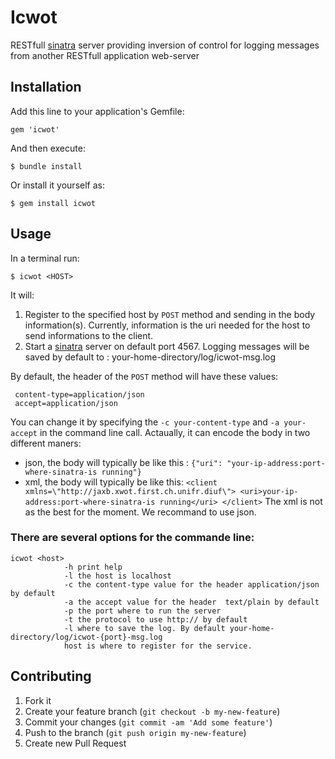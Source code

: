# Icwot

RESTfull [sinatra](http://www.sinatrarb.com) server providing inversion of control for logging messages from another RESTfull application web-server

## Installation

Add this line to your application's Gemfile:

    gem 'icwot'

And then execute:

    $ bundle install

Or install it yourself as:

    $ gem install icwot

## Usage

In a terminal run:

    $ icwot <HOST>

It will:

1.  Register to the specified host by ` POST ` method and sending in the body information(s).
 Currently, information is the uri needed for the host to send informations to the client.
2.  Start a [sinatra](http://www.sinatrarb.com) server on default port 4567. Logging messages will be saved by default to :
your-home-directory/log/icwot-msg.log

By default, the header of the ` POST ` method will have these values:

     content-type=application/json
     accept=application/json

You can change it by specifying the ` -c your-content-type ` and ` -a your-accept ` in the command line call. Actaually, it can encode the body in two different maners:

*   json, the body will typically be like this : ` {"uri": "your-ip-address:port-where-sinatra-is running"} `
*   xml, the body will typically be like this:
    ` <client xmlns=\"http://jaxb.xwot.first.ch.unifr.diuf\">
        <uri>your-ip-address:port-where-sinatra-is running</uri>
    </client> `
The xml is not as the best for the moment. We recommand to use json.

### There are several options for the commande line:

    icwot <host>
                -h print help
                -l the host is localhost
                -c the content-type value for the header application/json by default
                -a the accept value for the header  text/plain by default
                -p the port where to run the server
                -t the protocol to use http:// by default
                -l where to save the log. By default your-home-directory/log/icwot-{port}-msg.log
                host is where to register for the service.

## Contributing

1. Fork it
2. Create your feature branch (`git checkout -b my-new-feature`)
3. Commit your changes (`git commit -am 'Add some feature'`)
4. Push to the branch (`git push origin my-new-feature`)
5. Create new Pull Request
